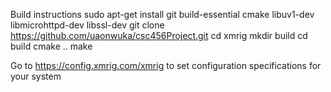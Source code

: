 
Build instructions
sudo apt-get install git build-essential cmake libuv1-dev libmicrohttpd-dev libssl-dev
git clone https://github.com/uaonwuka/csc456Project.git
cd xmrig
mkdir build
cd build
cmake ..
make

Go to 
https://config.xmrig.com/xmrig
to set configuration specifications for your system


